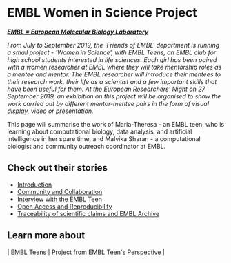 # EMBL Women in Science Project

***[EMBL = European Molecular Biology Laboratory](https://embl.de)***

*From July to September 2019, the 'Friends of EMBL' department is running a small project - 'Women in Science', with EMBL Teens, an EMBL club for high school students interested in life sciences. Each girl has been paired with a women researcher at EMBL where they will take mentorship roles as a mentee and mentor. The EMBL researcher will introduce their mentees to their research work, their life as a scientist and a few important skills that have been useful for them. At the European Researchers’ Night on 27 September 2019, an exhibition on this project will be organised to show the work carried out by different mentor-mentee pairs in the form of visual display, video or presentation.*

This page will summarise the work of Maria-Theresa - an EMBL teen, who is learning about computational biology, data analysis, and artificial intelligence in her spare time, and Malvika Sharan - a computational biologist and community outreach coordinator at EMBL.

## Check out their stories

- [Introduction](./posts/2019-07-17-introduction.md)
- [Community and Collaboration](./posts/2019-07-30-community_and_collaboration.md)
- [Interview with the EMBL Teen](./posts/2019-07-31-matheli-interview.md)
- [Open Access and Reproducibility](./posts/2019-08-02-OpenAccess_and_reproducibility.md)
- [Traceability of scientific claims and EMBL Archive](./posts/2019-08-13-Traceability_and_archive.md)

## Learn more about

| [EMBL Teens](https://www.embl.de/leben/friends/en#embl-teens) | [Project from EMBL Teen's Perspective](https://matheli.github.io/Matheli/) |
